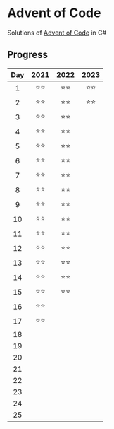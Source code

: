 # Advent of Code
Solutions of [Advent of Code](https://adventofcode.com/) in C#

## Progress
| Day | 2021 | 2022 | 2023 |
|:---:|:----:|:----:|:----:|
|  1  |  ⭐⭐  |  ⭐⭐  |  ⭐⭐  |
|  2  |  ⭐⭐  |  ⭐⭐  |  ⭐⭐  |
|  3  |  ⭐⭐  |  ⭐⭐  |
|  4  |  ⭐⭐  |  ⭐⭐  |
|  5  |  ⭐⭐  |  ⭐⭐  |
|  6  |  ⭐⭐  |  ⭐⭐  |
|  7  |  ⭐⭐  |  ⭐⭐  |
|  8  |  ⭐⭐  |  ⭐⭐  |
|  9  |  ⭐⭐  |  ⭐⭐  |
|  10 |  ⭐⭐  |  ⭐⭐  |
|  11 |  ⭐⭐  |  ⭐⭐  |
|  12 |  ⭐⭐  |  ⭐⭐  |
|  13 |  ⭐⭐  |  ⭐⭐  |
|  14 |  ⭐⭐  |  ⭐⭐  |
|  15 |  ⭐⭐  |  ⭐⭐  |
|  16 |  ⭐⭐  |      |
|  17 |  ⭐⭐  |      |
|  18 |      |      |
|  19 |      |      |
|  20 |      |      |
|  21 |      |      |
|  22 |      |      |
|  23 |      |      |
|  24 |      |      |
|  25 |      |      |
